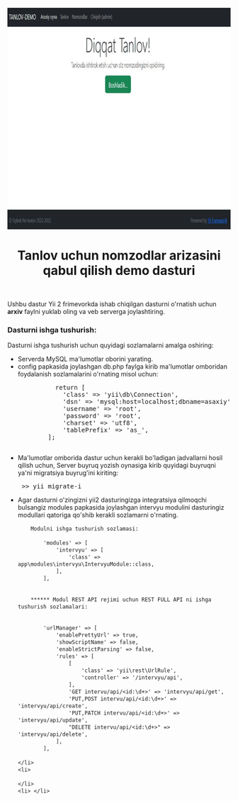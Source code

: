 <p align="center">
    <a href="#" target="_blank">
        <img src="https://github.com/oybek1349/intervyu-demo/blob/master/images/Tanlov-demo-home.JPG" height="500px">
    </a>
    <h1 align="center">Tanlov uchun nomzodlar arizasini qabul qilish demo dasturi</h1>
    <br>
</p>

Ushbu dastur Yii 2 frimevorkda ishab chiqilgan dasturni o'rnatish uchun
<b>arxiv</b> faylni yuklab oling va veb serverga joylashtiring.
<h3>Dasturni ishga tushurish:</h3>
Dasturni ishga tushurish uchun quyidagi sozlamalarni amalga oshiring: 
<ul>
    <li> Serverda MySQL ma'lumotlar oborini yarating.</li>
    <li> config papkasida joylashgan db.php faylga kirib ma'lumotlar omboridan foydalanish sozlamalarini o'rnating misol uchun:
      <pre>
          return [
            'class' => 'yii\db\Connection',
            'dsn' => 'mysql:host=localhost;dbname=asaxiy',
            'username' => 'root',
            'password' => 'root',
            'charset' => 'utf8',
            'tablePrefix' => 'as_',
        ];
        </pre>    
    </li>
    <li> Ma'lumotlar omborida dastur uchun kerakli bo'ladigan jadvallarni hosil qilish uchun,
        Server buyruq yozish oynasiga kirib quyidagi buyruqni ya'ni migratsiya buyrug'ini kiriting:
        <pre> >> yii migrate-i </pre>
    </li>
    <li> Agar dasturni o'zingizni yii2 dasturingizga integratsiya qilmoqchi bulsangiz modules papkasida joylashgan 
        intervyu modulini dasturingiz modullari qatoriga qo'shib kerakli sozlamarni o'rnating.         
        
        Modulni ishga tushurish sozlamasi:         
        
            'modules' => [
                'intervyu' => [
                    'class' => app\modules\intervyu\IntervyuModule::class,
                ],
            ],       
        
        
        ****** Modul REST API rejimi uchun REST FULL API ni ishga tushurish sozlamalari:
        
       
            'urlManager' => [
                'enablePrettyUrl' => true,
                'showScriptName' => false,
                'enableStrictParsing' => false,
                'rules' => [
                    [ 
                        'class' => 'yii\rest\UrlRule', 
                        'controller' => '/intervyu/api',
                    ],
                    'GET intervu/api/<id:\d+>' => 'intervyu/api/get',
                    'PUT,POST intervu/api/<id:\d+>' => 'intervyu/api/create',
                    'PUT,PATCH intervu/api/<id:\d+>' => 'intervyu/api/update',
                    "DELETE intervu/api/<id:\d+>" => 'intervyu/api/delete',
                ],
            ],
        
    </li>
    <li>  
    
    </li>
    <li> </li>
</ul>

